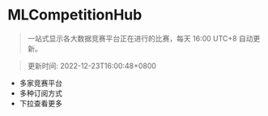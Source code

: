 # MLCompetitionHub

> 一站式显示各大数据竞赛平台正在进行的比赛，每天 16:00 UTC+8 自动更新。
  
> 更新时间: 2022-12-23T16:00:48+0800 

* 多家竞赛平台
* 多种订阅方式
* 下拉查看更多